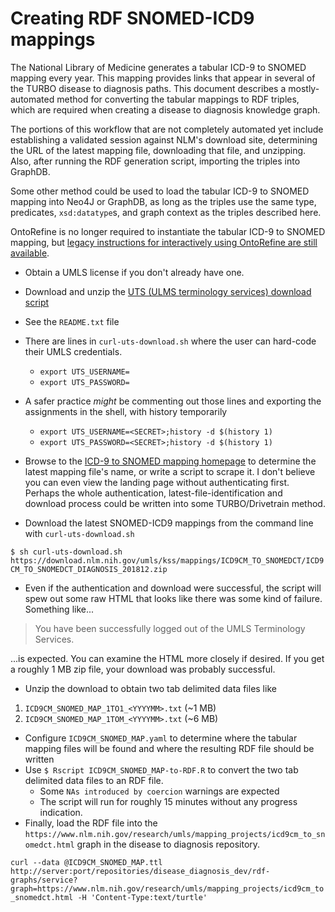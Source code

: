 # Creating RDF SNOMED-ICD9 mappings

The National Library of Medicine generates a tabular ICD-9 to SNOMED mapping every year. This mapping provides links that appear in several of the TURBO disease to diagnosis paths. This document describes a mostly-automated method for converting the tabular mappings to RDF triples, which are required when creating a disease to diagnosis knowledge graph.

The portions of this workflow that are not completely automated yet include establishing a validated session against NLM's download site, determining the URL of the latest mapping file, downloading that file, and unzipping. Also, after running the RDF generation script, importing the triples into GraphDB.

Some other method could be used to load the tabular ICD-9 to SNOMED mapping into Neo4J or GraphDB, as long as the triples use the same type, predicates, `xsd:datatype`s, and graph context as the triples described here.

OntoRefine is no longer required to instantiate the tabular ICD-9 to SNOMED mapping, but [legacy instructions for interactively using OntoRefine are still available](old/OntoRefine_ICD9CM_SNOMED_mapping_to_RDF.md).

- Obtain a UMLS license if you don't already have one. 
- Download and unzip the [UTS (ULMS terminology services) download script](http://download.nlm.nih.gov/rxnorm/terminology_download_script.zip) 

- See the `README.txt` file
- There are lines in `curl-uts-download.sh` where the user can hard-code their UMLS credentials.
    - `export UTS_USERNAME=`
    - `export UTS_PASSWORD=`
    
- A safer practice _might_ be commenting out those lines and exporting the assignments in the shell, with history temporarily 
    - `export UTS_USERNAME=<SECRET>;history -d $(history 1)`
    - `export UTS_PASSWORD=<SECRET>;history -d $(history 1)`
    
- Browse to the [ICD-9 to SNOMED mapping homepage](https://www.nlm.nih.gov/research/umls/mapping_projects/icd9cm_to_snomedct.html) to determine the latest mapping file's name, or write a script to scrape it. I don't believe you can even view the landing page without authenticating first. Perhaps the whole authentication, latest-file-identification and download process could be written into some TURBO/Drivetrain method.

- Download the latest SNOMED-ICD9 mappings from the command line with `curl-uts-download.sh` 

`$ sh curl-uts-download.sh https://download.nlm.nih.gov/umls/kss/mappings/ICD9CM_TO_SNOMEDCT/ICD9CM_TO_SNOMEDCT_DIAGNOSIS_201812.zip`

- Even if the authentication and download were successful, the script will spew out some raw HTML that looks like there was some kind of failure. Something like...

> You have been successfully logged out of the UMLS Terminology Services.

...is expected. You can examine the HTML more closely if desired. If you get a roughly 1 MB zip file, your download was probably successful.

- Unzip the download to obtain two tab delimited data files like

 1. `ICD9CM_SNOMED_MAP_1TO1_<YYYYMM>.txt` (~1 MB)
 2. `ICD9CM_SNOMED_MAP_1TOM_<YYYYMM>.txt` (~6 MB)

- Configure `ICD9CM_SNOMED_MAP.yaml` to determine where the tabular mapping files will be found and where the resulting RDF file should be written
- Use `$ Rscript ICD9CM_SNOMED_MAP-to-RDF.R` to convert the two tab delimited data files to an RDF file. 
    - Some `NAs introduced by coercion` warnings are expected
    - The script will run for roughly 15 minutes without any progress indication.
- Finally, load the RDF file into the `https://www.nlm.nih.gov/research/umls/mapping_projects/icd9cm_to_snomedct.html` graph in the disease to diagnosis repository. 

`curl --data @ICD9CM_SNOMED_MAP.ttl http://server:port/repositories/disease_diagnosis_dev/rdf-graphs/service?graph=https://www.nlm.nih.gov/research/umls/mapping_projects/icd9cm_to_snomedct.html -H 'Content-Type:text/turtle'`
